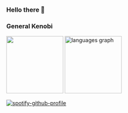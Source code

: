### Hello there 👋
### General Kenobi 


<div align="top">
    <img src="http://github-readme-streak-stats.herokuapp.com?user=KOTerra&theme=ocean-gradient&hide_border=true" height="150"/>

  <img src="https://github-readme-stats.vercel.app/api/top-langs?username=KOTerra&locale=en&hide_title=false&layout=compact&card_width=420&langs_count=5&theme=react&hide_border=false&order=2" height="150" alt="languages graph"  />
    

  [![spotify-github-profile](https://spotify-github-profile.vercel.app/api/view?uid=xyjd8x8oz7ehk6dxcsw5l8kwl&cover_b.io/IntelliJ-plugin-Doom/image=true&theme=default&show_offline=false&background_color=121212&interchange=false)](https://github.com/kittinan/spotify-github-profile)







